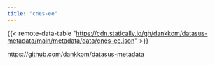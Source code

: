 ```yaml
---
title: "cnes-ee"
---
```


{{< remote-data-table "https://cdn.statically.io/gh/dankkom/datasus-metadata/main/metadata/data/cnes-ee.json" >}}

https://github.com/dankkom/datasus-metadata
